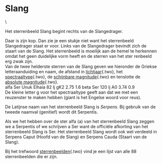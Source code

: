 # Slang

\

Het sterrenbeeld Slang begint rechts van de Slangedrager.

Daar is zijn kop. Dan zie je een stukje niet want het sterrenbeeld
Slangedrager staat er voor. Links van de Slangedrager bevindt zich de
staart van de Slang. Het sterrenbeeld is moeilijk aan de hemel te
herkennen omdat het geen duidelijke vorm heeft en de sterren van het
ster renbeeld erg zwak zijn.\
Van de twee helderste sterren van de Slang geven we hieronder de Griekse
letteraanduiding en naam, de afstand in
[lichtjaar](lichtjaa.html){.two}, het
[spectraaltype](spectraa.html){.two}, de [schijnbare
magnitude](magnitud.html){.two} en tenslotte de [absolute
magnitude](absolute.html){.two}.\
alfa Ser Unuk Elhaia 82 lj gK2 2.75 1.6 beta Ser 120 lj A0 3.74 0.9\
De kleine letter g voor het spectraaltype geeft aan dat we met een
reuzenster te maken hebben (giant is het Engelse woord voor reus).

De Latijnse naam van het sterrenbeeld Slang is *Serpens*. Bij gebruik
van de tweede naamval (genitief) wordt dit Serpentis.

Als we het hebben over de ster alfa (a) van het sterrenbeeld Slang
zeggen we a Serpentis of we schrijven a Ser want de officiële afkorting
van het sterrenbeeld Slang is Ser. Het sterrenbeeld Slang wordt ook wel
verdeeld in Serpens Caput (Hoofd van de Slang) en Serpens Cauda (Staart
van de Slang).

Bij het trefwoord [sterrenbeelden](sterrenb.html){.two} vind je een
lijst van alle 88 sterrenbeelden die er zijn.
